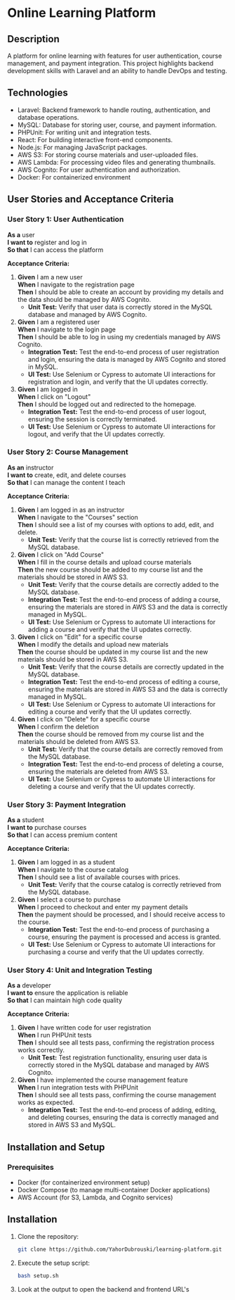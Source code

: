 # Online Learning Platform

## Description
A platform for online learning with features for user authentication, course management, and payment integration. This project highlights backend development skills with Laravel and an ability to handle DevOps and testing.

## Technologies
- Laravel: Backend framework to handle routing, authentication, and database operations.
- MySQL: Database for storing user, course, and payment information.
- PHPUnit: For writing unit and integration tests.
- React: For building interactive front-end components.
- Node.js: For managing JavaScript packages.
- AWS S3: For storing course materials and user-uploaded files.
- AWS Lambda: For processing video files and generating thumbnails.
- AWS Cognito: For user authentication and authorization.
- Docker: For containerized environment

## User Stories and Acceptance Criteria

### User Story 1: User Authentication
**As a** user  
**I want to** register and log in  
**So that** I can access the platform

**Acceptance Criteria:**
1. **Given** I am a new user  
   **When** I navigate to the registration page  
   **Then** I should be able to create an account by providing my details and the data should be managed by AWS Cognito.
    - **Unit Test:** Verify that user data is correctly stored in the MySQL database and managed by AWS Cognito.
2. **Given** I am a registered user  
   **When** I navigate to the login page  
   **Then** I should be able to log in using my credentials managed by AWS Cognito.
    - **Integration Test:** Test the end-to-end process of user registration and login, ensuring the data is managed by AWS Cognito and stored in MySQL.
    - **UI Test:** Use Selenium or Cypress to automate UI interactions for registration and login, and verify that the UI updates correctly.
3. **Given** I am logged in  
   **When** I click on "Logout"  
   **Then** I should be logged out and redirected to the homepage.
    - **Integration Test:** Test the end-to-end process of user logout, ensuring the session is correctly terminated.
    - **UI Test:** Use Selenium or Cypress to automate UI interactions for logout, and verify that the UI updates correctly.

### User Story 2: Course Management
**As an** instructor  
**I want to** create, edit, and delete courses  
**So that** I can manage the content I teach

**Acceptance Criteria:**
1. **Given** I am logged in as an instructor  
   **When** I navigate to the "Courses" section  
   **Then** I should see a list of my courses with options to add, edit, and delete.
    - **Unit Test:** Verify that the course list is correctly retrieved from the MySQL database.
2. **Given** I click on "Add Course"  
   **When** I fill in the course details and upload course materials  
   **Then** the new course should be added to my course list and the materials should be stored in AWS S3.
    - **Unit Test:** Verify that the course details are correctly added to the MySQL database.
    - **Integration Test:** Test the end-to-end process of adding a course, ensuring the materials are stored in AWS S3 and the data is correctly managed in MySQL.
    - **UI Test:** Use Selenium or Cypress to automate UI interactions for adding a course and verify that the UI updates correctly.
3. **Given** I click on "Edit" for a specific course  
   **When** I modify the details and upload new materials  
   **Then** the course should be updated in my course list and the new materials should be stored in AWS S3.
    - **Unit Test:** Verify that the course details are correctly updated in the MySQL database.
    - **Integration Test:** Test the end-to-end process of editing a course, ensuring the materials are stored in AWS S3 and the data is correctly managed in MySQL.
    - **UI Test:** Use Selenium or Cypress to automate UI interactions for editing a course and verify that the UI updates correctly.
4. **Given** I click on "Delete" for a specific course  
   **When** I confirm the deletion  
   **Then** the course should be removed from my course list and the materials should be deleted from AWS S3.
    - **Unit Test:** Verify that the course details are correctly removed from the MySQL database.
    - **Integration Test:** Test the end-to-end process of deleting a course, ensuring the materials are deleted from AWS S3.
    - **UI Test:** Use Selenium or Cypress to automate UI interactions for deleting a course and verify that the UI updates correctly.

### User Story 3: Payment Integration
**As a** student  
**I want to** purchase courses  
**So that** I can access premium content

**Acceptance Criteria:**
1. **Given** I am logged in as a student  
   **When** I navigate to the course catalog  
   **Then** I should see a list of available courses with prices.
    - **Unit Test:** Verify that the course catalog is correctly retrieved from the MySQL database.
2. **Given** I select a course to purchase  
   **When** I proceed to checkout and enter my payment details  
   **Then** the payment should be processed, and I should receive access to the course.
    - **Integration Test:** Test the end-to-end process of purchasing a course, ensuring the payment is processed and access is granted.
    - **UI Test:** Use Selenium or Cypress to automate UI interactions for purchasing a course and verify that the UI updates correctly.

### User Story 4: Unit and Integration Testing
**As a** developer  
**I want to** ensure the application is reliable  
**So that** I can maintain high code quality

**Acceptance Criteria:**
1. **Given** I have written code for user registration  
   **When** I run PHPUnit tests  
   **Then** I should see all tests pass, confirming the registration process works correctly.
    - **Unit Test:** Test registration functionality, ensuring user data is correctly stored in the MySQL database and managed by AWS Cognito.
2. **Given** I have implemented the course management feature  
   **When** I run integration tests with PHPUnit  
   **Then** I should see all tests pass, confirming the course management works as expected.
    - **Integration Test:** Test the end-to-end process of adding, editing, and deleting courses, ensuring the data is correctly managed and stored in AWS S3 and MySQL.

## Installation and Setup
### Prerequisites
- Docker (for containerized environment setup)
- Docker Compose (to manage multi-container Docker applications)
- AWS Account (for S3, Lambda, and Cognito services)

## Installation
1. Clone the repository:
   ```bash
   git clone https://github.com/YahorDubrouski/learning-platform.git
2. Execute the setup script:
   ```bash
   bash setup.sh
3. Look at the output to open the backend and frontend URL's
